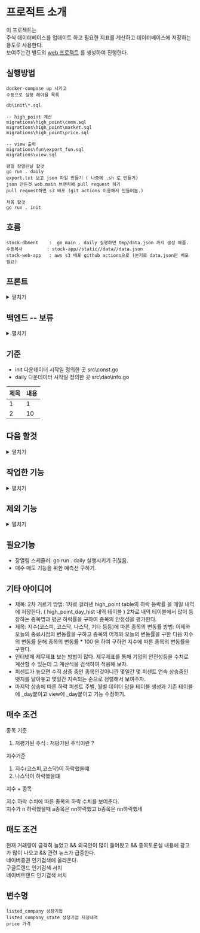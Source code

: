 # 프로적트 소개
이 프로젝트는    
주식 데이터베이스를 업데이트 하고 필요한 지표를 계산하고 데이터베이스에 저장하는 용도로 사용한다.    
보여주는건 별도의 [web 프로젝트](https://github.com/cheolgyu/stock-app) 를 생성하여 진행한다.   


## 실행방법

```
docker-compose up 시키고 
수동으로 실행 해야될 목록

db\init\*.sql

-- high_point 계산
migrations\high_point\comm.sql
migrations\high_point\market.sql
migrations\high_point\price.sql

-- view 출력
migrations\fun\export_fun.sql
migrations\view.sql

평일 장열린날 할것
go run . daily
export.txt 보고 json 파일 만들기 ( 나중에 .sh 로 만들기)
json 만든것 web.main 브랜치에 pull request 하기
pull request하면 s3 배포 (git actions 이용해서 만들어놈.)

처음 할것
go run . init

```
## 흐름

```
stock-dbment    :  go main . daily 실행하면 tmp/data.json 까지 생성 해줌.
수동복사         : stock-app//static//data//data.json
stock-web-app   : aws s3 배포 github actions으로 (분기로 data.json만 배포 필요)

```

## 프론트
<details markdown="1">
<summary>펼치기</summary>

```
#컨테이너 터미널 알아서 열기
su - postgres
psql -d dev -c "COPY (
    SELECT array_to_json(array_agg(tt)) FROM 
    (
    select * from view_price_day t where stop is false order by  "fluctuation_rate" desc
    ) tt

  ) TO  '/var/lib/postgresql/export_price_not_stop.json' ENCODING 'UTF8' " 
psql -d dev -c "COPY (SELECT array_to_json(array_agg(t)) FROM view_price_day t where stop is true   ) TO  '/var/lib/postgresql/export_price_is_stop.json' ENCODING 'UTF8' " 

psql -d dev -c "COPY (SELECT array_to_json(array_agg(t)) FROM view_market_day t ) TO  '/var/lib/postgresql/export_market.json' ENCODING 'UTF8' " 
psql -d dev -c "COPY ( 
   SELECT json_object( 
    array_agg(
        name
        
    ),
    array_agg(
        fmt_timestamp(updated_date)::text
    )
)  FROM "info"
 ) TO  '/var/lib/postgresql/export_info.json' ENCODING 'UTF8' " 
# 윈도우 터미널에서 실행
docker cp corplist_db_1:/var/lib/postgresql/export_price_not_stop.json C://Users//cheolgyu//workspace//stock-app//static//data//price.json
docker cp corplist_db_1:/var/lib/postgresql/export_price_is_stop.json C://Users//cheolgyu//workspace//stock-app//static//data//price_is_stop.json
docker cp corplist_db_1:/var/lib/postgresql/export_market.json C://Users//cheolgyu//workspace//stock-app//static//data//market.json
docker cp corplist_db_1:/var/lib/postgresql/export_info.json C://Users//cheolgyu//workspace//stock-app//static//data//info.json


```
</details>

## 백엔드 -- 보류 
<details markdown="1">
<summary>펼치기</summary>

+ 빌드
    ```
    $env:GOOS = 'linux'
    $env:GOARCH = 'amd64'
    go build -o data-server/bin/data-server data-server/main.go
    ```
+ 빌드 후 배포 (수동)
    ```
    scp -i "highserpot_stock.pem" data-server/bin/data-server  ec2-user@54.180.224.126:~/data-server

    ```
+ json파일 배포 (자동)
    ```
    참고 : src\controller\export\export.go
    
    kill -9 $(lsof -t -i:5000)
    nohup ./data-server > log.txt 2>&1 &
    ```

</details>



## 기준
+ init 다운데이터 시작일 정의한 곳 src\const.go
+ daily 다운데이터 시작일 정의한 곳 src\dao\info.go


|제목|내용|
|--|--|
|1|1|
|2|10|


## 다음 할것
<details markdown="1">
<summary>펼치기</summary>

db => 몽고디비로 바꾸기.+ db함수 다 바꿔야됨 오래걸림      
dbment -> mongo 에 쓰고 
mongo의 일별 데이터만 redis 에 넣고    
redis와 api 연결지어 출력하기    


+ 폴더구조 바꾸기 
+ + corplist -> github.com/cheolgyu/stock-backend/dbment
+ + api -> github.com/cheolgyu/stock-backend/api

+ 저가 고가 종가 그래프 보기.
+ + 백엔드 필요하네.
+ + 백엔드 + db vs 백엔드 + 파일

+ 백엔드
+ + 만드는데 주식페이지는 변수에 담아놓고 그래프데이터는 db에서 가져오기
+ + dbment 에서 데이터 가공후 redis로 보내고 redis와 api와 front 로 보여줌.
+ + golang+dbment에서 가공후 redis 로 보내기.
+ + api-server+redis에서 갱신된 정보 응답해주기.
+ + + docker
+ + + + api(backend)
+ + + + redis
+ + + + + redis-view-tool
+ + + + dbment
+ + + + rdbms
+ + + + + rdbms-view-tool
+ + + + front

+ rdbms container 백업 및 저장
    ```
    docker commit -p 06bf1427d1e0 build-rdbms
    docker save -o build-rdbms.tar build-rdbms
    docker load < build-rdbms.tar
    docker images
    ```


+ 프론트 

+ dbment
+ + sql price init/daily 함수 생성 (insert 내용이 배열로 있는경우)

+ 백엔드 (보류)
+ + daily 시 ec2에 json 파일 업로드 및 data서버 재기동 프론트는 data서버에서 data.json 요청
+ + + ec2에 업로드 및 ec2 재기동 




|제목|내용|
|--|--|
|1|1|
|2|10|

+ ?

+ 시드 파일 로드할때 파일 크기가 크면 오래걸림. 파일크게 작하려면 저장or업데이트 함수 만들어서 그 함수 호출해야됨. init 할때 특히 오래걸림
+ LOG 테이블 변경( 한눈에 파악하기 힘듬)
+ + src/const에서 가져다가 쓸때 log 업데이트는 어떨지?
   
+ 종목별 안정성 공식 넣어보기
+ 누적일수 : 하이포인트 유지 일수 추가하기.
+ + 누적일수 10일 이상 되는 종목들 보니 
+ + + 종목에 전체 기간의 하이포인트에서 누적일수 데이터를 알고 있다면 
+ + + + 그 종목이 떨어졌을때 사야겠지? 
+ + + + + 그래서 종목 전체 기간의 가격 데이터를 가져오고
+ + + + + high_point를 고점에서 멈추지 않고 가격 시작일 까지 돌려서 
+ + + + + 종목의 전체기간에 대한 high_point를 high_point_count 테이블에 저장한다면? 
+ + + + +  상승 그래프르와 하락 그래프에서 평균 누적일 수를 알수 있고
+ + + + +  최근 한달간 상승과 하락의 평균 누적일 알고 있다면
+ + + + +  상승과 하락의 평균 누적일에 가까워 질때 매매 하면 되겠지?
+ + + + + + 그럴려면 price.종목 에 전체 기간의 가격데이터가 있어야되고
+ + + + + + avg_stock.종목의 누적일 테이블에 누적방향,누적시작일,누적수 이있어야되지
+ + + + + + 매수매도기준이 되는 평균은 trading.avg_stock 에 종목별 상승평균, 하락평균이 있어야되고 실제 쓸때는  기간별로 조회할까? 아니면 trading.avg_day,
trading.avg_month 로 할까? 


 ``` 
로그테이블 변경
id, up_id, process ,  main_action, main_action_type, sub_action, sub_action_type , etc... 
a, ab,  company_listed init start ...
a, ab,  company_listed init start  download start
a, ab,  company_listed init start  download end
a, ab,  company_listed init start  parse start
a, ab,  company_listed init start  parse end
a, ab,  company_listed init start  insert start
a, ab,  company_listed init start  insert end
a, ab,  company_listed init end  insert end

a, ab,  company_state init start ...
a, ab,  prcie_day init start ...
```

+ 나스닥 변동률에 따른 변화량  구하기 ===? .... 쓸모없나 ?> 
> 나스닥이 1퍼 떨어질때 a 종목은 몇퍼 떨어졌나 알 필요가 있을까? 
>> 나스닥이 마지막 고점에서 x퍼 떨어질때 마지막고점 날짜에서 종목은 몇퍼 떨어졌나? 알필요 있을까?


    1. 나스닥 테이블 생성
    2. 나스닥 데이터 일별 다운로드
    3. 나스닥 데이터 가공 
    4. 나스닥 데이터 저장
    5. 나스닥 일별 전일대비 종복의 전일대비 
</details>


## 작업한 기능
<details markdown="1">
<summary>펼치기</summary>

+ 프론트 
+ + data.json 과 info.json으로 나누기 (info.json) 먼저요청해서 updated_date 기준으로 다시요청하기.
+ + 변경된 data.json 구조 적용 하기. 
+ + data.json 은 localstoreage 저장하고 없으면 요청하기
+ + 즐겨찾기 기능. localstoreage에 저장

+ dbment
+ + data.json 과 info.json으로 나누기 (info.json) 먼저요청해서 updated_date 기준으로 다시요청하기.

+ export.sql 생성
+ + export.sql로 select 
+ + 후 data.json 만들어 ec2 upload 기능 (보류)

+ listed_company 기준으로 가격 조회하는데 listed_company은 업데이트 안하는중; 신규 회사 없음; < 추가함.
+ 고루틴 적용 + init daily 테스트 완료. + 서비스 따로 뺴고  price,company,state,market 폴더에서  네이버차트,data_krx 폴더 별로 기능 묶어버림.
```
고루틴 적용
기존 순서
daily
1. 회사-회사상태

    1. 회사상태 전체 목록 엑셀다운.
    2. for 돌려서 한줄씩 array에 추가
    3. 배열 전체 sql파일 만들기
    4. sql 파일 실행.

go run test/main.go
엑셀파일 한줄 읽어 sqlfile 에 추가.
다되면 sqlfile 실행.



회사-가격정보-highpoint
마켓정보-highpoint


===================

price 
    naver_chart
        daily - oneFile run
        init - eachFile run
market
    naver_chart
        daily - oneFile run
        init - eachFile run        
company_state
    data_krx
        daily - onefile run
        init - onefile run

===================

naver_chart
    oneFile Run
        price-daily
        market-daily

        list, start,end, fnm, seednm 
        write() sql 쿼리가 다름. init 용과 daily용이 다름. 

    eachFile Run
        price-init
        market-init
        
        list, start,end, fnm, seednm 
        write() sql 쿼리가 다름.

===================
```
+ 코드정리
+ + const.go 1차원 배열에서 3차원 배열로 수정 : 한눈에 보기 어려움.
+ + 여러 dao의 각각의 seed 실행 함수 하나로
+ + 파일 생성할 때 string 모아 한번에 쓰기보다 loop안에서 바로바로 쓰게 수정 및 쓰기 공통함수 추가 ==> 속도 개선됨.
+ + 

+ init_market 나스닥,코스닥,코스피 + high_point_market ===> 코스닥,코스피, src\const.go....GetMarketList() 참조
+  init 시세데이터 시작일 변경. 및 데이터 초기화
+ go run . 파라미터<init,daily> 로 작업 시작게 바꾸기
+ 종목의 전일대비 퍼센트가 아닌 (일별 데이터에서 )마지막 상승에 따른 하락 퍼센트를 보여준다   
(주별, 월별 시세 데이터 작업도 해놓으면 유용할듯 하다. )
+ 로그 남기는 기능
+ 실행후 info 테이블 업데이트

+ db init.sql에 한국시간으로 변경하는 쿼리 넣기 ==> docker-compose.db.TZ으로 설정

+ 매일
+ + 시세업데이트
+ + + 중복날짜에 1건일 경우 업데이트 되게 변경 : 같은날 여러번 실행시 
+ + + 가격/마켓가격 조회시 -3 일 부터 시작하여 이전에 있던 데이터는 업데이트 하기

+ 지정내역
+ + 기업상태 업데이트 : 관리종목, 거래정지된애 표시해야됌. 그러므로 기업정보도 데일리 해야하지만 지금은 기업 기본정보고 기업상태정보 테이블에다가 업데이트하면되겠다. ==> src\controller\listed_company\daily_listed_company_state.go 
+ + +  [전종목 지정내역](http://data.krx.co.kr/contents/MDC/MDI/mdiLoader/index.cmd?menuId=MDC0201020201)       
+ + + + 초기화   
테이블 생성 -> 엑셀다운 -> 파싱 -> 디비저장 -> info 업데이트   
+ + + + 매일   
   엑셀다운 -> 파싱 -> 디비업데이트 -> info 업데이트   
+ + + + view 테이블 변경   
현재 상태 칼럼 추가  배열로 넣고  지정내역의 로우 넣고 웹에서는 배열 ox 값으로 배지 출력.

+ 스케줄러 시작과 완료를 테이블에 저장하여 사용자가 페이지를 볼때 언제 데이터로 작업한것이지 알게한다. 
(log 테이블 만들고 메타 테이블 만들어 시세와 기능별 최신 작업한 시간을 저장해 놓는다.) ==> info 테이블
+ 데이터베이스화 하는데 시간이 오래걸린다...(모든 종목의 시세를 가져와 마지막 상승에 따른 하락 퍼센트 계산하고 저장하는 데 내컴퓨터에서 130초 정도 소요되고 주별,월별로 작업하면 x3 소요되고, init할때는 몇 십분걸린다. 모든 종목 시세 데이터를  엑셀로 다운하고 파싱해서 db에 넣기까지  그러므로 내컴퓨터에서 작업하여 sql만 만들고 클라우드 디비에 넣기는 방법은?) 내컴퓨터에서 업데이트하여 sql을 파일로 저장후에 sql파일을 클라우드에 업로드하여 실행하는건 어떨지?  그러면 디비도 딱히 필요없지 않을까 html 파일만 들어서 서버에 넣어주면 되니깐? 이게 좋은 방법일 수도 있다. ==> web/static/data/*.json 으로 가치 올림.
</details>

## 제외 기능
<details markdown="1">
<summary>펼치기</summary>


+ 매일 가격 조회시 시작일을 -1일 인지 -3일 인지 결정하는 테이블 만들어서 가져오기 ==> 굳이 db화 할필요없음.
+ + 지금은 코드로 박혀 있음. 

</details>


## 필요기능
+ 장열림 스케쥴러: go run . daily 실행시키기 귀찮음.
+ 매수 매도 기능을 위한 예측선 구하기.

## 기타 아이디어
+ 제목: 2차 거르기 방법: 1차로 걸러낸 high_point table의 하락 등락률 을 매일 내역에 저장한다. ( high_point_day_hist 내역 테이블 )  2차로 내역 테이블에서 많이 등장하는 종목명과 평균 하락률을 구하여 종목의 안정성을 평가한다.
+ 제목: 지수(코스피, 코스닥, 나스닥, 기타 등등)에 따른 종목의 변동률 방법: 어제와 오늘의 종료시점의 변동률을 구하고 종목의 어제와 오늘의 변동률을 구한 다음 지수의 변동률 분해 종목의 변동률 * 100 을 하여 구하면 지수에 따른 종목의 변동률을 구한다.
+ 인터넷에 제무제표 보는 방법이 많다. 제무제표를 통해 기업의 안전성등을 수치로 계산할 수 있는데 그 계산식을 검색하여 적용해 보자.
+ 퍼센트가 높으면 수직 상증 중인 종목인것이니깐 몇일간 몇 퍼센트 연속 상승중인  뱃지를 달아놓고 몇일간 지속되는 순으로 정렬해서 보여주자.
+ 마지막 상승에 따른 하락 퍼센트 주별, 월별 데이터 담을 테이블 생성과 기존 테이블에 _day붙이고 view에 _day붙이고 기능 수정하기.

## 매수 조건  

종목 기준 
1. 저평가된 주식 : 저팡가된 주식이란 ? 


지수기준    
1. 지수(코스피,코스닥)이 하락했을떄
2. 나스닥이 하락했을떄 

지수 + 종목

지수 하락 수치에 따른 종목의 하락 수치를 보여준다.   
지수가 n 하락했을때 a종목은 nn하락했고 b종목은 nn하락했네   


## 매도 조건

현재 거래량이 급격히 늘었고 && 외국인이 많이 들어왔고 && 종목토론실 내용에  광고가 많이 나오고 && 관련 뉴스가 급증한다.   
네이버증권 인기검색에 올라온다.   
구글트렌드 인기검색 서치   
네이버트랜드 인기검색 서치   


## 변수명
```
listed_company 상장기업
listed_company_state 상장기업 지정내역 
price 가격
```



